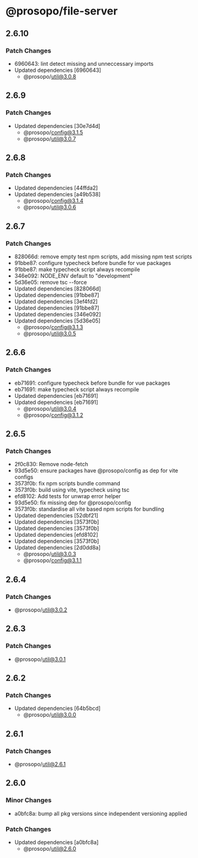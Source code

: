 # @prosopo/file-server

## 2.6.10
### Patch Changes

- 6960643: lint detect missing and unneccessary imports
- Updated dependencies [6960643]
  - @prosopo/util@3.0.8

## 2.6.9
### Patch Changes

- Updated dependencies [30e7d4d]
  - @prosopo/config@3.1.5
  - @prosopo/util@3.0.7

## 2.6.8
### Patch Changes

- Updated dependencies [44ffda2]
- Updated dependencies [a49b538]
  - @prosopo/config@3.1.4
  - @prosopo/util@3.0.6

## 2.6.7
### Patch Changes

- 828066d: remove empty test npm scripts, add missing npm test scripts
- 91bbe87: configure typecheck before bundle for vue packages
- 91bbe87: make typecheck script always recompile
- 346e092: NODE_ENV default to "development"
- 5d36e05: remove tsc --force
- Updated dependencies [828066d]
- Updated dependencies [91bbe87]
- Updated dependencies [3ef4fd2]
- Updated dependencies [91bbe87]
- Updated dependencies [346e092]
- Updated dependencies [5d36e05]
  - @prosopo/config@3.1.3
  - @prosopo/util@3.0.5

## 2.6.6
### Patch Changes

- eb71691: configure typecheck before bundle for vue packages
- eb71691: make typecheck script always recompile
- Updated dependencies [eb71691]
- Updated dependencies [eb71691]
  - @prosopo/util@3.0.4
  - @prosopo/config@3.1.2

## 2.6.5
### Patch Changes

- 2f0c830: Remove node-fetch
- 93d5e50: ensure packages have @prosopo/config as dep for vite configs
- 3573f0b: fix npm scripts bundle command
- 3573f0b: build using vite, typecheck using tsc
- efd8102: Add tests for unwrap error helper
- 93d5e50: fix missing dep for @prosopo/config
- 3573f0b: standardise all vite based npm scripts for bundling
- Updated dependencies [52dbf21]
- Updated dependencies [3573f0b]
- Updated dependencies [3573f0b]
- Updated dependencies [efd8102]
- Updated dependencies [3573f0b]
- Updated dependencies [2d0dd8a]
  - @prosopo/util@3.0.3
  - @prosopo/config@3.1.1

## 2.6.4
### Patch Changes

  - @prosopo/util@3.0.2

## 2.6.3
### Patch Changes

  - @prosopo/util@3.0.1

## 2.6.2
### Patch Changes

- Updated dependencies [64b5bcd]
  - @prosopo/util@3.0.0

## 2.6.1
### Patch Changes

  - @prosopo/util@2.6.1

## 2.6.0

### Minor Changes

- a0bfc8a: bump all pkg versions since independent versioning applied

### Patch Changes

- Updated dependencies [a0bfc8a]
  - @prosopo/util@2.6.0
